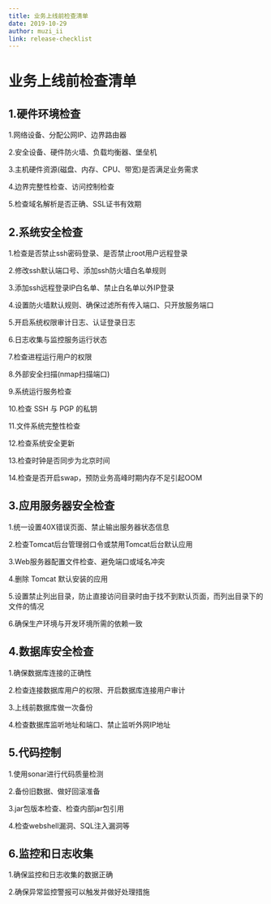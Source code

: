 ```yaml
---
title: 业务上线前检查清单
date: 2019-10-29
author: muzi_ii
link: release-checklist
---
```




# 业务上线前检查清单

1.硬件环境检查
--------------

1.网络设备、分配公网IP、边界路由器

2.安全设备、硬件防火墙、负载均衡器、堡垒机

3.主机硬件资源(磁盘、内存、CPU、带宽)是否满足业务需求

4.边界完整性检查、访问控制检查

5.检查域名解析是否正确、SSL证书有效期

2.系统安全检查
--------------

1.检查是否禁止ssh密码登录、是否禁止root用户远程登录

2.修改ssh默认端口号、添加ssh防火墙白名单规则

3.添加ssh远程登录IP白名单、禁止白名单以外IP登录

4.设置防火墙默认规则、确保过滤所有传入端口、只开放服务端口

5.开启系统权限审计日志、认证登录日志

6.日志收集与监控服务运行状态

7.检查进程运行用户的权限

8.外部安全扫描(nmap扫描端口)

9.系统运行服务检查

10.检查 SSH 与 PGP 的私钥

11.文件系统完整性检查

12.检查系统安全更新

13.检查时钟是否同步为北京时间

14.检查是否开启swap，预防业务高峰时期内存不足引起OOM

3.应用服务器安全检查
--------------------

1.统一设置40X错误页面、禁止输出服务器状态信息

2.检查Tomcat后台管理弱口令或禁用Tomcat后台默认应用

3.Web服务器配置文件检查、避免端口或域名冲突

4.删除 Tomcat 默认安装的应用

5.设置禁止列出目录，防止直接访问目录时由于找不到默认页面，而列出目录下的文件的情况

6.确保生产环境与开发环境所需的依赖一致

4.数据库安全检查
----------------

1.确保数据库连接的正确性

2.检查连接数据库用户的权限、开启数据库连接用户审计

3.上线前数据库做一次备份

4.检查数据库监听地址和端口、禁止监听外网IP地址

5.代码控制
----------

1.使用sonar进行代码质量检测

2.备份旧数据、做好回滚准备

3.jar包版本检查、检查内部jar包引用

4.检查webshell漏洞、SQL注入漏洞等

6.监控和日志收集
----------------

1.确保监控和日志收集的数据正确

2.确保异常监控警报可以触发并做好处理措施